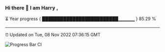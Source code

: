 ### Hi there 👋 I am Harry , 

⏳ Year progress { █████████████████████████▁▁▁▁▁ } 85.29 %

---

⏰ Updated on Tue, 08 Nov 2022 07:36:15 GMT

![Progress Bar CI](https://github.com/duykhang68/duykhang68/workflows/Progress%20Bar%20CI/badge.svg)
